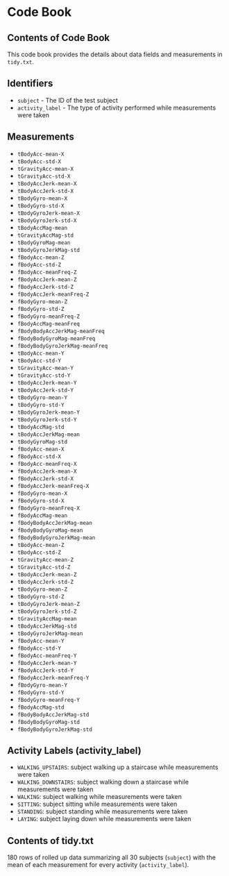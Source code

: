 # Code Book

## Contents of Code Book

This code book provides the details about data fields and measurements in `tidy.txt`.

## Identifiers

* `subject` - The ID of the test subject
* `activity_label` - The type of activity performed while measurements were taken

## Measurements
* `tBodyAcc-mean-X`
* `tBodyAcc-std-X`
* `tGravityAcc-mean-X`
* `tGravityAcc-std-X`
* `tBodyAccJerk-mean-X`
* `tBodyAccJerk-std-X`
* `tBodyGyro-mean-X`
* `tBodyGyro-std-X`
* `tBodyGyroJerk-mean-X`
* `tBodyGyroJerk-std-X`
* `tBodyAccMag-mean`
* `tGravityAccMag-std`
* `tBodyGyroMag-mean`
* `tBodyGyroJerkMag-std`
* `fBodyAcc-mean-Z`
* `fBodyAcc-std-Z`
* `fBodyAcc-meanFreq-Z`
* `fBodyAccJerk-mean-Z`
* `fBodyAccJerk-std-Z`
* `fBodyAccJerk-meanFreq-Z`
* `fBodyGyro-mean-Z`
* `fBodyGyro-std-Z`
* `fBodyGyro-meanFreq-Z`
* `fBodyAccMag-meanFreq`
* `fBodyBodyAccJerkMag-meanFreq`
* `fBodyBodyGyroMag-meanFreq`
* `fBodyBodyGyroJerkMag-meanFreq`
* `tBodyAcc-mean-Y`
* `tBodyAcc-std-Y`
* `tGravityAcc-mean-Y`
* `tGravityAcc-std-Y`
* `tBodyAccJerk-mean-Y`
* `tBodyAccJerk-std-Y`
* `tBodyGyro-mean-Y`
* `tBodyGyro-std-Y`
* `tBodyGyroJerk-mean-Y`
* `tBodyGyroJerk-std-Y`
* `tBodyAccMag-std`
* `tBodyAccJerkMag-mean`
* `tBodyGyroMag-std`
* `fBodyAcc-mean-X`
* `fBodyAcc-std-X`
* `fBodyAcc-meanFreq-X`
* `fBodyAccJerk-mean-X`
* `fBodyAccJerk-std-X`
* `fBodyAccJerk-meanFreq-X`
* `fBodyGyro-mean-X`
* `fBodyGyro-std-X`
* `fBodyGyro-meanFreq-X`
* `fBodyAccMag-mean`
* `fBodyBodyAccJerkMag-mean`
* `fBodyBodyGyroMag-mean`
* `fBodyBodyGyroJerkMag-mean`
* `tBodyAcc-mean-Z`
* `tBodyAcc-std-Z`
* `tGravityAcc-mean-Z`
* `tGravityAcc-std-Z`
* `tBodyAccJerk-mean-Z`
* `tBodyAccJerk-std-Z`
* `tBodyGyro-mean-Z`
* `tBodyGyro-std-Z`
* `tBodyGyroJerk-mean-Z`
* `tBodyGyroJerk-std-Z`
* `tGravityAccMag-mean`
* `tBodyAccJerkMag-std`
* `tBodyGyroJerkMag-mean`
* `fBodyAcc-mean-Y`
* `fBodyAcc-std-Y`
* `fBodyAcc-meanFreq-Y`
* `fBodyAccJerk-mean-Y`
* `fBodyAccJerk-std-Y`
* `fBodyAccJerk-meanFreq-Y`
* `fBodyGyro-mean-Y`
* `fBodyGyro-std-Y`
* `fBodyGyro-meanFreq-Y`
* `fBodyAccMag-std`
* `fBodyBodyAccJerkMag-std`
* `fBodyBodyGyroMag-std`
* `fBodyBodyGyroJerkMag-std` 

## Activity Labels (activity_label)

* `WALKING_UPSTAIRS`: subject walking up a staircase while measurements were taken
* `WALKING_DOWNSTAIRS`: subject walking down a staircase while measurements were taken
* `WALKING`: subject walking while measurements were taken
* `SITTING`: subject sitting while measurements were taken
* `STANDING`: subject standing while measurements were taken
* `LAYING`: subject laying down while measurements were taken

## Contents of tidy.txt

180 rows of rolled up data summarizing all 30 subjects (`subject`) with the mean of each measurement for every activity (`activity_label`).